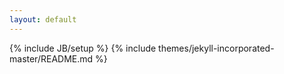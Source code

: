 ```yaml
---
layout: default
---
```

{% include JB/setup %}
{% include themes/jekyll-incorporated-master/README.md %}
